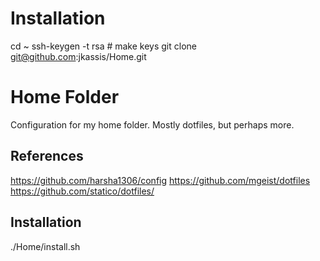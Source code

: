 # Installation
cd ~
ssh-keygen -t rsa # make keys
git clone git@github.com:jkassis/Home.git

# Home Folder
Configuration for my home folder. Mostly dotfiles, but perhaps more.

## References
https://github.com/harsha1306/config
https://github.com/mgeist/dotfiles
https://github.com/statico/dotfiles/


## Installation
./Home/install.sh
